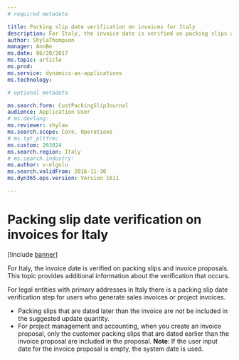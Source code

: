 ```yaml
---
# required metadata

title: Packing slip date verification on invoices for Italy
description: For Italy, the invoice date is verified on packing slips and invoice proposals. This topic provides additional information about the verification that occurs. 
author: ShylaThompson
manager: AnnBe
ms.date: 06/20/2017
ms.topic: article
ms.prod: 
ms.service: dynamics-ax-applications
ms.technology: 

# optional metadata

ms.search.form: CustPackingSlipJournal
audience: Application User
# ms.devlang: 
ms.reviewer: shylaw
ms.search.scope: Core, Operations
# ms.tgt_pltfrm: 
ms.custom: 263824
ms.search.region: Italy
# ms.search.industry: 
ms.author: v-elgolu
ms.search.validFrom: 2016-11-30
ms.dyn365.ops.version: Version 1611

---
```


# Packing slip date verification on invoices for Italy

[!include [banner](../includes/banner.md)]

For Italy, the invoice date is verified on packing slips and invoice proposals. This topic provides additional information about the verification that occurs. 

For legal entities with primary addresses in Italy there is a packing slip date verification step for users who generate sales invoices or project invoices.

-   Packing slips that are dated later than the invoice are not be included in the suggested update quantity.
-   For project management and accounting, when you create an invoice proposal, only the customer packing slips that are dated earlier than the invoice proposal are included in the proposal. **Note**: If the user input date for the invoice proposal is empty, the system date is used.




